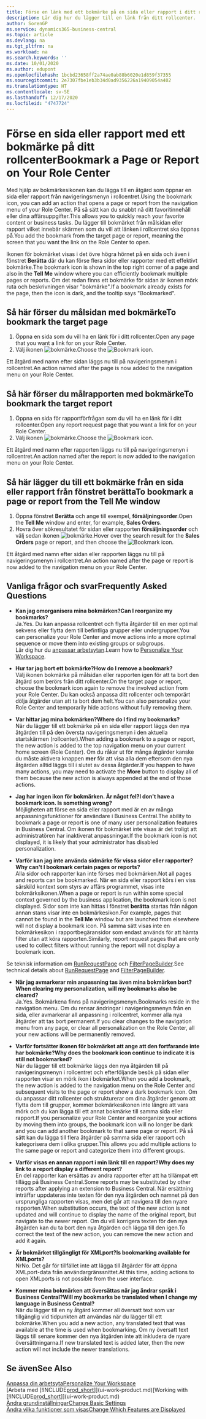 ```yaml
---
title: Förse en länk med ett bokmärke på en sida eller rapport i ditt rollcenter | Microsoft Docs
description: Lär dig hur du lägger till en länk från ditt rollcenter.
author: SorenGP
ms.service: dynamics365-business-central
ms.topic: article
ms.devlang: na
ms.tgt_pltfrm: na
ms.workload: na
ms.search.keywords: ''
ms.date: 10/01/2020
ms.author: edupont
ms.openlocfilehash: 1bcbd23658ff2a74ae0ab88b6020e1d859f37355
ms.sourcegitcommit: 2e7307fbe1eb3b34d0ad9356226a19409054a402
ms.translationtype: HT
ms.contentlocale: sv-SE
ms.lasthandoff: 12/17/2020
ms.locfileid: "4747724"
---
```

# <a name="bookmark-a-page-or-report-on-your-role-center"></a><span data-ttu-id="90628-103">Förse en sida eller rapport med ett bokmärke på ditt rollcenter</span><span class="sxs-lookup"><span data-stu-id="90628-103">Bookmark a Page or Report on Your Role Center</span></span>
<span data-ttu-id="90628-104">Med hjälp av bokmärkesikonen kan du lägga till en åtgärd som öppnar en sida eller rapport från navigeringsmenyn i rollcentret.</span><span class="sxs-lookup"><span data-stu-id="90628-104">Using the bookmark icon, you can add an action that opens a page or report from the navigation menu of your Role Center.</span></span> <span data-ttu-id="90628-105">På så sätt kan du snabbt nå ditt favoritinnehåll eller dina affärsuppgifter.</span><span class="sxs-lookup"><span data-stu-id="90628-105">This allows you to quickly reach your favorite content or business tasks.</span></span> <span data-ttu-id="90628-106">Du lägger till bokmärket från målsidan eller rapport vilket innebär skärmen som du vill att länken i rollcentret ska öppnas på.</span><span class="sxs-lookup"><span data-stu-id="90628-106">You add the bookmark from the target page or report, meaning the screen that you want the link on the Role Center to open.</span></span>

<span data-ttu-id="90628-107">Ikonen för bokmärket visas i det övre högra hörnet på en sida och även i fönstret **Berätta** där du kan förse flera sidor eller rapporter med ett effektivt bokmärke.</span><span class="sxs-lookup"><span data-stu-id="90628-107">The bookmark icon is shown in the top right corner of a page and also in the **Tell Me** window where you can efficiently bookmark multiple pages or reports.</span></span> <span data-ttu-id="90628-108">Om det redan finns ett bokmärke för sidan är ikonen mörk ruta och beskrivningen visar "bokmärke".</span><span class="sxs-lookup"><span data-stu-id="90628-108">If a bookmark already exists for the page, then the icon is dark, and the tooltip says "Bookmarked".</span></span>

## <a name="to-bookmark-the-target-page"></a><span data-ttu-id="90628-109">Så här förser du målsidan med bokmärke</span><span class="sxs-lookup"><span data-stu-id="90628-109">To bookmark the target page</span></span>
1. <span data-ttu-id="90628-110">Öppna en sida som du vill ha en länk för i ditt rollcenter.</span><span class="sxs-lookup"><span data-stu-id="90628-110">Open any page that you want a link for on your Role Center.</span></span>
2. <span data-ttu-id="90628-111">Välj ikonen ![bokmärke](media/ui_bookmark_icon.png "Bokmärke").</span><span class="sxs-lookup"><span data-stu-id="90628-111">Choose the ![Bookmark](media/ui_bookmark_icon.png "Bookmark") icon.</span></span>

<span data-ttu-id="90628-112">Ett åtgärd med namn efter sidan läggs nu till på navigeringsmenyn i rollcentret.</span><span class="sxs-lookup"><span data-stu-id="90628-112">An action named after the page is now added to the navigation menu on your Role Center.</span></span>

## <a name="to-bookmark-the-target-report"></a><span data-ttu-id="90628-113">Så här förser du målrapporten med bokmärke</span><span class="sxs-lookup"><span data-stu-id="90628-113">To bookmark the target report</span></span>
1. <span data-ttu-id="90628-114">Öppna en sida för rapportförfrågan som du vill ha en länk för i ditt rollcenter.</span><span class="sxs-lookup"><span data-stu-id="90628-114">Open any report request page that you want a link for on your Role Center.</span></span>
2. <span data-ttu-id="90628-115">Välj ikonen ![bokmärke](media/ui_bookmark_icon.png "Bokmärke").</span><span class="sxs-lookup"><span data-stu-id="90628-115">Choose the ![Bookmark](media/ui_bookmark_icon.png "Bookmark") icon.</span></span>

<span data-ttu-id="90628-116">Ett åtgärd med namn efter rapporten läggs nu till på navigeringsmenyn i rollcentret.</span><span class="sxs-lookup"><span data-stu-id="90628-116">An action named after the report is now added to the navigation menu on your Role Center.</span></span>

## <a name="to-bookmark-a-page-or-report-from-the-tell-me-window"></a><span data-ttu-id="90628-117">Så här lägger du till ett bokmärke från en sida eller rapport från fönstret berätta</span><span class="sxs-lookup"><span data-stu-id="90628-117">To bookmark a page or report from the Tell Me window</span></span>
1. <span data-ttu-id="90628-118">Öppna fönstret **Berätta** och ange till exempel, **försäljningsorder**.</span><span class="sxs-lookup"><span data-stu-id="90628-118">Open the **Tell Me** window and enter, for example, **Sales Orders**.</span></span>
2. <span data-ttu-id="90628-119">Hovra över sökresultatet för sidan eller rapporten **försäljningsorder** och välj sedan ikonen ![bokmärke](media/ui_bookmark_icon.png "Bokmärke").</span><span class="sxs-lookup"><span data-stu-id="90628-119">Hover over the search result for the **Sales Orders** page or report, and then choose the ![Bookmark](media/ui_bookmark_icon.png "Bookmark") icon.</span></span>

<span data-ttu-id="90628-120">Ett åtgärd med namn efter sidan eller rapporten läggs nu till på navigeringsmenyn i rollcentret.</span><span class="sxs-lookup"><span data-stu-id="90628-120">An action named after the page or report is now added to the navigation menu on your Role Center.</span></span>


## <a name="frequently-asked-questions"></a><span data-ttu-id="90628-121">Vanliga frågor och svar</span><span class="sxs-lookup"><span data-stu-id="90628-121">Frequently Asked Questions</span></span>  

- <span data-ttu-id="90628-122">**Kan jag omorganisera mina bokmärken?**</span><span class="sxs-lookup"><span data-stu-id="90628-122">**Can I reorganize my bookmarks?**</span></span>  
<span data-ttu-id="90628-123">Ja.</span><span class="sxs-lookup"><span data-stu-id="90628-123">Yes.</span></span> <span data-ttu-id="90628-124">Du kan anpassa rollcentret och flytta åtgärder till en mer optimal sekvens eller flytta dem till befintliga grupper eller undergrupper.</span><span class="sxs-lookup"><span data-stu-id="90628-124">You can personalize your Role Center and move actions into a more optimal sequence or move them into existing groups or subgroups.</span></span>  
<span data-ttu-id="90628-125">Lär dig hur du [anpassar arbetsytan](ui-personalization-user.md).</span><span class="sxs-lookup"><span data-stu-id="90628-125">Learn how to [Personalize Your Workspace](ui-personalization-user.md).</span></span>

- <span data-ttu-id="90628-126">**Hur tar jag bort ett bokmärke?**</span><span class="sxs-lookup"><span data-stu-id="90628-126">**How do I remove a bookmark?**</span></span>  
<span data-ttu-id="90628-127">Välj ikonen bokmärke på målsidan eller rapporten igen för att ta bort den åtgärd som berörs från ditt rollcenter.</span><span class="sxs-lookup"><span data-stu-id="90628-127">On the target page or report, choose the bookmark icon again to remove the involved action from your Role Center.</span></span> <span data-ttu-id="90628-128">Du kan också anpassa ditt rollcenter och temporärt dölja åtgärder utan att ta bort dem helt.</span><span class="sxs-lookup"><span data-stu-id="90628-128">You can also personalize your Role Center and temporarily hide actions without fully removing them.</span></span>

- <span data-ttu-id="90628-129">**Var hittar jag mina bokmärken?**</span><span class="sxs-lookup"><span data-stu-id="90628-129">**Where do I find my bookmarks?**</span></span>  
<span data-ttu-id="90628-130">När du lägger till ett bokmärke på en sida eller rapport läggs den nya åtgärden till på den översta navigeringsmenyn i den aktuella startskärmen (rollcenter).</span><span class="sxs-lookup"><span data-stu-id="90628-130">When adding a bookmark to a page or report, the new action is added to the top navigation menu on your current home screen (Role Center).</span></span> <span data-ttu-id="90628-131">Om du råkar ut för många åtgärder kanske du måste aktivera knappen **mer** för att visa alla dem eftersom den nya åtgärden alltid läggs till i slutet av dessa åtgärder.</span><span class="sxs-lookup"><span data-stu-id="90628-131">If you happen to have many actions, you may need to activate the **More** button to display all of them because the new action is always appended at the end of those actions.</span></span>
<!-- Should we add a screenshot here? -->

- <span data-ttu-id="90628-132">**Jag har ingen ikon för bokmärken. Är något fel?**</span><span class="sxs-lookup"><span data-stu-id="90628-132">**I don't have a bookmark icon. Is something wrong?**</span></span>  
<span data-ttu-id="90628-133">Möjligheten att förse en sida eller rapport med är en av många anpassningsfunktioner för användare i Business Central.</span><span class="sxs-lookup"><span data-stu-id="90628-133">The ability to bookmark a page or report is one of many user personalization features in Business Central.</span></span> <span data-ttu-id="90628-134">Om ikonen för bokmärket inte visas är det troligt att administratören har inaktiverat anpassningar.</span><span class="sxs-lookup"><span data-stu-id="90628-134">If the bookmark icon is not displayed, it is likely that your administrator has disabled personalization.</span></span>

- <span data-ttu-id="90628-135">**Varför kan jag inte använda sidmärke för vissa sidor eller rapporter?**</span><span class="sxs-lookup"><span data-stu-id="90628-135">**Why can't I bookmark certain pages or reports?**</span></span>  
<span data-ttu-id="90628-136">Alla sidor och rapporter kan inte förses med bokmärken.</span><span class="sxs-lookup"><span data-stu-id="90628-136">Not all pages and reports can be bookmarked.</span></span> <span data-ttu-id="90628-137">När en sida eller rapport körs i en viss särskild kontext som styrs av affärs programmet, visas inte bokmärksikonen.</span><span class="sxs-lookup"><span data-stu-id="90628-137">When a page or report is run within some special context governed by the business application, the bookmark icon is not displayed.</span></span> <span data-ttu-id="90628-138">Sidor som inte kan hittas i fönstret **berätta** startas från någon annan stans visar inte en bokmärkesikon.</span><span class="sxs-lookup"><span data-stu-id="90628-138">For example, pages that cannot be found in the **Tell Me** window but are launched from elsewhere will not display a bookmark icon.</span></span> <span data-ttu-id="90628-139">På samma sätt visas inte en bokmärkesikon i rapportbegäransidor som endast används för att hämta filter utan att köra rapporten.</span><span class="sxs-lookup"><span data-stu-id="90628-139">Similarly, report request pages that are only used to collect filters without running the report will not display a bookmark icon.</span></span>

<span data-ttu-id="90628-140">Se teknisk information om [RunRequestPage](https://docs.microsoft.com/dynamics365/business-central/dev-itpro/developer/methods-auto/report/reportinstance-runrequestpage-method) och [FilterPageBuilder](https://docs.microsoft.com/dynamics365/business-central/dev-itpro/developer/methods-auto/filterpagebuilder/filterpagebuilder-data-type).</span><span class="sxs-lookup"><span data-stu-id="90628-140">See technical details about [RunRequestPage](https://docs.microsoft.com/dynamics365/business-central/dev-itpro/developer/methods-auto/report/reportinstance-runrequestpage-method) and [FilterPageBuilder](https://docs.microsoft.com/dynamics365/business-central/dev-itpro/developer/methods-auto/filterpagebuilder/filterpagebuilder-data-type).</span></span>

- <span data-ttu-id="90628-141">**När jag avmarkerar min anpassning tas även mina bokmärken bort?**</span><span class="sxs-lookup"><span data-stu-id="90628-141">**When clearing my personalization, will my bookmarks also be cleared?**</span></span>  
<span data-ttu-id="90628-142">Ja.</span><span class="sxs-lookup"><span data-stu-id="90628-142">Yes.</span></span> <span data-ttu-id="90628-143">Bokmärkena finns på navigeringsmenyn.</span><span class="sxs-lookup"><span data-stu-id="90628-143">Bookmarks reside in the navigation menu.</span></span> <span data-ttu-id="90628-144">Om du rensar ändringar i navigeringsmenyn från en sida, eller avmarkerar all anpassning i rollcentret, kommer alla nya åtgärder att tas bort permanent.</span><span class="sxs-lookup"><span data-stu-id="90628-144">If you clear changes to the navigation menu from any page, or clear all personalization on the Role Center, all your new actions will be permanently removed.</span></span>

- <span data-ttu-id="90628-145">**Varför fortsätter ikonen för bokmärket att ange att den fortfarande inte har bokmärke?**</span><span class="sxs-lookup"><span data-stu-id="90628-145">**Why does the bookmark icon continue to indicate it is still not bookmarked?**</span></span>  
<span data-ttu-id="90628-146">När du lägger till ett bokmärke läggs den nya åtgärden till på navigeringsmenyn i rollcentret och efterföljande besök på sidan eller rapporten visar en mörk ikon i bokmärket.</span><span class="sxs-lookup"><span data-stu-id="90628-146">When you add a bookmark, the new action is added to the navigation menu on the Role Center and subsequent visits to the page or report show a dark bookmark icon.</span></span> <span data-ttu-id="90628-147">Om du anpassar ditt rollcenter och strukturerar om dina åtgärder genom att flytta dem till grupper, kommer bokmärkesikonen inte längre att vara mörk och du kan lägga till ett annat bokmärke till samma sida eller rapport.</span><span class="sxs-lookup"><span data-stu-id="90628-147">If you personalize your Role Center and reorganize your actions by moving them into groups, the bookmark icon will no longer be dark and you can add another bookmark to that same page or report.</span></span> <span data-ttu-id="90628-148">På så sätt kan du lägga till flera åtgärder på samma sida eller rapport och kategorisera dem i olika grupper.</span><span class="sxs-lookup"><span data-stu-id="90628-148">This allows you add multiple actions to the same page or report and categorize them into different groups.</span></span>

- <span data-ttu-id="90628-149">**Varför visas en annan rapport i min länk till en rapport?**</span><span class="sxs-lookup"><span data-stu-id="90628-149">**Why does my link to a report display a different report?**</span></span>  
<span data-ttu-id="90628-150">En del rapporter kan ersättas av andra rapporter efter att ha tillämpat ett tillägg på Business Central.</span><span class="sxs-lookup"><span data-stu-id="90628-150">Some reports may be substituted by other reports after applying an extension to Business Central.</span></span> <span data-ttu-id="90628-151">När ersättning inträffar uppdateras inte texten för den nya åtgärden och namnet på den ursprungliga rapporten visas, men det går att navigera till den nyare rapporten.</span><span class="sxs-lookup"><span data-stu-id="90628-151">When substitution occurs, the text of the new action is not updated and will continue to display the name of the original report, but navigate to the newer report.</span></span> <span data-ttu-id="90628-152">Om du vill korrigera texten för den nya åtgärden kan du ta bort den nya åtgärden och lägga till den igen.</span><span class="sxs-lookup"><span data-stu-id="90628-152">To correct the text of the new action, you can remove the new action and add it again.</span></span>
<!-- For more information on report substitution, see this link UNAVAILABLE AT THIS TIME -->

- <span data-ttu-id="90628-153">**Är bokmärket tillgängligt för XMLport?**</span><span class="sxs-lookup"><span data-stu-id="90628-153">**Is bookmarking available for XMLports?**</span></span>  
<span data-ttu-id="90628-154">Nr</span><span class="sxs-lookup"><span data-stu-id="90628-154">No.</span></span> <span data-ttu-id="90628-155">Det går för tillfället inte att lägga till åtgärder för att öppna XMLport-data från användargränssnittet.</span><span class="sxs-lookup"><span data-stu-id="90628-155">At this time, adding actions to open XMLports is not possible from the user interface.</span></span>

- <span data-ttu-id="90628-156">**Kommer mina bokmärken att översättas när jag ändrar språk i Business Central?**</span><span class="sxs-lookup"><span data-stu-id="90628-156">**Will my bookmarks be translated when I change my language in Business Central?**</span></span>  
<span data-ttu-id="90628-157">När du lägger till en ny åtgärd kommer all översatt text som var tillgänglig vid tidpunkten att användas när du lägger till ett bokmärke.</span><span class="sxs-lookup"><span data-stu-id="90628-157">When you add a new action, any translated text that was available at the time is used when bookmarking.</span></span> <span data-ttu-id="90628-158">Om ny översatt text läggs till senare kommer den nya åtgärden inte att inkludera de nyare översättningarna.</span><span class="sxs-lookup"><span data-stu-id="90628-158">If new translated text is added later, then the new action will not include the newer translations.</span></span>


## <a name="see-also"></a><span data-ttu-id="90628-159">Se även</span><span class="sxs-lookup"><span data-stu-id="90628-159">See Also</span></span>
[<span data-ttu-id="90628-160">Anpassa din arbetsyta</span><span class="sxs-lookup"><span data-stu-id="90628-160">Personalize Your Workspace</span></span>](ui-personalization-user.md)  
<span data-ttu-id="90628-161">[Arbeta med [!INCLUDE[prod_short](includes/prod_short.md)]](ui-work-product.md)</span><span class="sxs-lookup"><span data-stu-id="90628-161">[Working with [!INCLUDE[prod_short](includes/prod_short.md)]](ui-work-product.md)</span></span>  
[<span data-ttu-id="90628-162">Ändra grundinställningar</span><span class="sxs-lookup"><span data-stu-id="90628-162">Change Basic Settings</span></span>](ui-change-basic-settings.md)  
[<span data-ttu-id="90628-163">Ändra vilka funktioner som visas</span><span class="sxs-lookup"><span data-stu-id="90628-163">Change Which Features are Displayed</span></span>](ui-experiences.md)  
